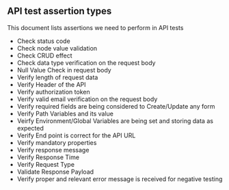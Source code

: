## API test assertion types

This document lists assertions we need to perform in API tests

- Check status code
- Check node value validation
- Check CRUD effect
- Check data type verification on the request body
- Null Value Check in request body
- Verify length of request data
- Verify Header of the API
- Verify authorization token
- Verify valid email verification on the request body
- Verify required fields are being considered to Create/Update any form
- Verify Path Variables and its value
- Veirfy Environment/Global Variables are being set and storing data as expected
- Verify End point is correct for the API URL
- Verify mandatory properties
- Verify response message
- Verify Response Time
- Verify Request Type
- Validate Response Payload
- Verify proper and relevant error message is received for negative testing
